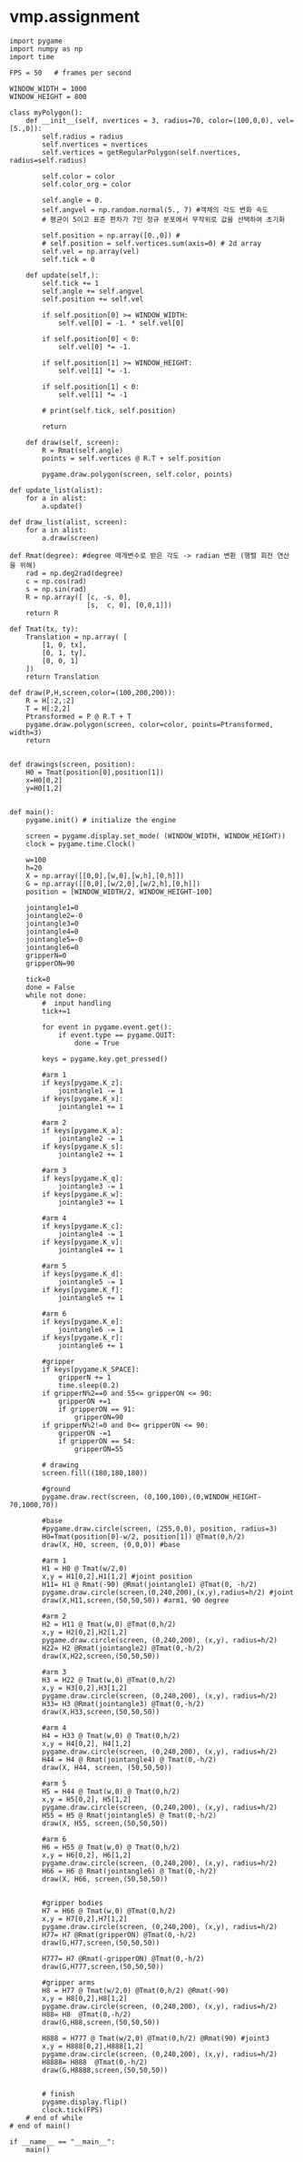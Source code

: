 # vmp.assignment

    import pygame
    import numpy as np
    import time

    FPS = 50   # frames per second
    
    WINDOW_WIDTH = 1000
    WINDOW_HEIGHT = 800
    
    class myPolygon():
        def __init__(self, nvertices = 3, radius=70, color=(100,0,0), vel=[5.,0]):
            self.radius = radius
            self.nvertices = nvertices
            self.vertices = getRegularPolygon(self.nvertices, radius=self.radius)
    
            self.color = color
            self.color_org = color 
    
            self.angle = 0.
            self.angvel = np.random.normal(5., 7) #객체의 각도 변화 속도
            # 평균이 5이고 표준 편차가 7인 정규 분포에서 무작위로 값을 선택하여 초기화
    
            self.position = np.array([0.,0]) #
            # self.position = self.vertices.sum(axis=0) # 2d array
            self.vel = np.array(vel)
            self.tick = 0
    
        def update(self,):
            self.tick += 1
            self.angle += self.angvel
            self.position += self.vel
    
            if self.position[0] >= WINDOW_WIDTH:
                self.vel[0] = -1. * self.vel[0]
    
            if self.position[0] < 0:
                self.vel[0] *= -1.
    
            if self.position[1] >= WINDOW_HEIGHT:
                self.vel[1] *= -1.
    
            if self.position[1] < 0:
                self.vel[1] *= -1
    
            # print(self.tick, self.position)
    
            return
    
        def draw(self, screen):
            R = Rmat(self.angle)
            points = self.vertices @ R.T + self.position
    
            pygame.draw.polygon(screen, self.color, points)
    
    def update_list(alist):
        for a in alist:
            a.update()
            
    def draw_list(alist, screen):
        for a in alist:
            a.draw(screen)
    
    def Rmat(degree): #degree 매개변수로 받은 각도 -> radian 변환 (행렬 회전 연산을 위해)
        rad = np.deg2rad(degree) 
        c = np.cos(rad)
        s = np.sin(rad)
        R = np.array([ [c, -s, 0],
                       [s,  c, 0], [0,0,1]])
        return R
    
    def Tmat(tx, ty):
        Translation = np.array( [
            [1, 0, tx],
            [0, 1, ty],
            [0, 0, 1]
        ])
        return Translation
    
    def draw(P,H,screen,color=(100,200,200)):
        R = H[:2,:2]
        T = H[:2,2]
        Ptransformed = P @ R.T + T
        pygame.draw.polygon(screen, color=color, points=Ptransformed, width=3)
        return
        
    
    def drawings(screen, position):
        H0 = Tmat(position[0],position[1])
        x=H0[0,2]
        y=H0[1,2]
        
        
    def main():
        pygame.init() # initialize the engine
    
        screen = pygame.display.set_mode( (WINDOW_WIDTH, WINDOW_HEIGHT))
        clock = pygame.time.Clock()
        
        w=100
        h=20
        X = np.array([[0,0],[w,0],[w,h],[0,h]])
        G = np.array([[0,0],[w/2,0],[w/2,h],[0,h]])
        position = [WINDOW_WIDTH/2, WINDOW_HEIGHT-100]
        
        jointangle1=0
        jointangle2=-0
        jointangle3=0
        jointangle4=0
        jointangle5=-0
        jointangle6=0
        gripperN=0
        gripperON=90
        
        tick=0
        done = False
        while not done:
            #  input handling
            tick+=1
            
            for event in pygame.event.get():
                if event.type == pygame.QUIT:
                    done = True
                    
            keys = pygame.key.get_pressed()
            
            #arm 1
            if keys[pygame.K_z]:  
                jointangle1 -= 1  
            if keys[pygame.K_x]:  
                jointangle1 += 1  
            
            #arm 2
            if keys[pygame.K_a]:  
                jointangle2 -= 1  
            if keys[pygame.K_s]: 
                jointangle2 += 1 
               
            #arm 3 
            if keys[pygame.K_q]: 
                jointangle3 -= 1 
            if keys[pygame.K_w]: 
                jointangle3 += 1
            
            #arm 4  
            if keys[pygame.K_c]: 
                jointangle4 -= 1 
            if keys[pygame.K_v]: 
                jointangle4 += 1
                
            #arm 5
            if keys[pygame.K_d]: 
                jointangle5 -= 1 
            if keys[pygame.K_f]: 
                jointangle5 += 1
            
            #arm 6
            if keys[pygame.K_e]: 
                jointangle6 -= 1 
            if keys[pygame.K_r]: 
                jointangle6 += 1
                
            #gripper
            if keys[pygame.K_SPACE]:
                gripperN += 1
                time.sleep(0.2)
            if gripperN%2==0 and 55<= gripperON <= 90:
                gripperON +=1   
                if gripperON == 91:
                    gripperON=90
            if gripperN%2!=0 and 0<= gripperON <= 90:
                gripperON -=1
                if gripperON == 54:
                    gripperON=55
            
            # drawing
            screen.fill((180,180,180))
            
            #ground
            pygame.draw.rect(screen, (0,100,100),(0,WINDOW_HEIGHT-70,1000,70))
            
            #base
            #pygame.draw.circle(screen, (255,0,0), position, radius=3)
            H0=Tmat(position[0]-w/2, position[1]) @Tmat(0,h/2)
            draw(X, H0, screen, (0,0,0)) #base
            
            #arm 1
            H1 = H0 @ Tmat(w/2,0)
            x,y = H1[0,2],H1[1,2] #joint position
            H11= H1 @ Rmat(-90) @Rmat(jointangle1) @Tmat(0, -h/2) 
            pygame.draw.circle(screen,(0,240,200),(x,y),radius=h/2) #joint
            draw(X,H11,screen,(50,50,50)) #arm1, 90 degree
            
            #arm 2
            H2 = H11 @ Tmat(w,0) @Tmat(0,h/2)
            x,y = H2[0,2],H2[1,2]
            pygame.draw.circle(screen, (0,240,200), (x,y), radius=h/2)
            H22= H2 @Rmat(jointangle2) @Tmat(0,-h/2)
            draw(X,H22,screen,(50,50,50))
            
            #arm 3
            H3 = H22 @ Tmat(w,0) @Tmat(0,h/2)
            x,y = H3[0,2],H3[1,2]
            pygame.draw.circle(screen, (0,240,200), (x,y), radius=h/2)
            H33= H3 @Rmat(jointangle3) @Tmat(0,-h/2)
            draw(X,H33,screen,(50,50,50))
            
            #arm 4
            H4 = H33 @ Tmat(w,0) @ Tmat(0,h/2)
            x,y = H4[0,2], H4[1,2]
            pygame.draw.circle(screen, (0,240,200), (x,y), radius=h/2)
            H44 = H4 @ Rmat(jointangle4) @ Tmat(0,-h/2)
            draw(X, H44, screen, (50,50,50))
    
            #arm 5
            H5 = H44 @ Tmat(w,0) @ Tmat(0,h/2)
            x,y = H5[0,2], H5[1,2]
            pygame.draw.circle(screen, (0,240,200), (x,y), radius=h/2)
            H55 = H5 @ Rmat(jointangle5) @ Tmat(0,-h/2)
            draw(X, H55, screen,(50,50,50))
    
            #arm 6
            H6 = H55 @ Tmat(w,0) @ Tmat(0,h/2)
            x,y = H6[0,2], H6[1,2]
            pygame.draw.circle(screen, (0,240,200), (x,y), radius=h/2)
            H66 = H6 @ Rmat(jointangle6) @ Tmat(0,-h/2)
            draw(X, H66, screen,(50,50,50))
            
            
            #gripper bodies
            H7 = H66 @ Tmat(w,0) @Tmat(0,h/2)
            x,y = H7[0,2],H7[1,2]
            pygame.draw.circle(screen, (0,240,200), (x,y), radius=h/2)
            H77= H7 @Rmat(gripperON) @Tmat(0,-h/2)
            draw(G,H77,screen,(50,50,50))
            
            H777= H7 @Rmat(-gripperON) @Tmat(0,-h/2)
            draw(G,H777,screen,(50,50,50))
            
            #gripper arms
            H8 = H77 @ Tmat(w/2,0) @Tmat(0,h/2) @Rmat(-90)
            x,y = H8[0,2],H8[1,2]
            pygame.draw.circle(screen, (0,240,200), (x,y), radius=h/2)
            H88= H8  @Tmat(0,-h/2)
            draw(G,H88,screen,(50,50,50))
            
            H888 = H777 @ Tmat(w/2,0) @Tmat(0,h/2) @Rmat(90) #joint3
            x,y = H888[0,2],H888[1,2]
            pygame.draw.circle(screen, (0,240,200), (x,y), radius=h/2)
            H8888= H888  @Tmat(0,-h/2)
            draw(G,H8888,screen,(50,50,50))
            
            
            # finish
            pygame.display.flip()
            clock.tick(FPS)
        # end of while
    # end of main()
    
    if __name__ == "__main__":
        main()
